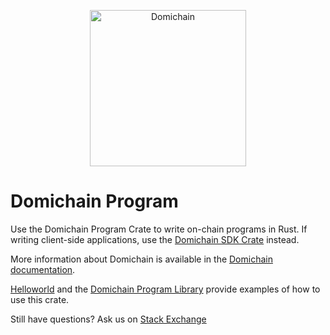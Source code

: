 <p align="center">
  <a href="https://domichain.com">
    <img alt="Domichain" src="https://i.imgur.com/IKyzQ6T.png" width="250" />
  </a>
</p>

# Domichain Program

Use the Domichain Program Crate to write on-chain programs in Rust.  If writing client-side applications, use the [Domichain SDK Crate](https://crates.io/crates/domichain-sdk) instead.

More information about Domichain is available in the [Domichain documentation](https://docs.domichain.com/).

[Helloworld](https://Domino-Blockchain/example-helloworld) and the [Domichain Program Library](https://Domino-Blockchain/domichain-program-library) provide examples of how to use this crate.

Still have questions?  Ask us on [Stack Exchange](https://sola.na/sse)
